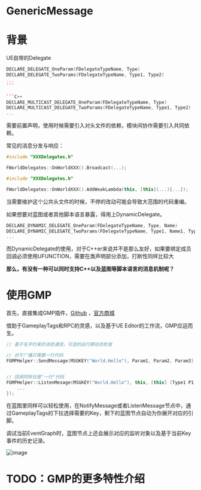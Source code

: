 # GenericMessage

# 背景

UE自带的Delegate

````C++
DECLARE_DELEGATE_OneParam(FDelegateTypeName, Type)
DECLARE_DELEGATE_TwoParams(FDelegateTypeName, Type1, Type2)
...
```

```C++
DECLARE_MULTICAST_DELEGATE_OneParam(FDelegateTypeName, Type)
DECLARE_MULTICAST_DELEGATE_TwoParams(FDelegateTypeName, Type1, Type2)
...
````

需要前置声明，使用时候需要引入对头文件的依赖，模块间协作需要引入共同依赖。

常见的消息分发与响应：

```C++
#include "XXXDelegates.h"

FWorldDelegates::OnWorldXXX().Broadcast(...);
````

```C++
#include "XXXDelegates.h"

FWorldDelegates::OnWorldXXX().AddWeakLambda(this, [this](...){...});
```

当需要维护这个公共头文件的时候，不停的改动可能会导致大范围的代码重编。

如果想要对蓝图或者其他脚本语言暴露，得用上DynamicDelegate。

```C++
DECLARE_DYNAMIC_DELEGATE_OneParam(FDelegateTypeName, Type, Name)
DECLARE_DYNAMIC_DELEGATE_TwoParams(FDelegateTypeName, Type1, Name1, Type2, Name2)
...
```

而DynamicDelegate的使用，对于C++er来说并不是那么友好，如果要绑定成员回调必须使用UFUNCTION，需要在类声明部分添加，打断性同样比较大


**那么，有没有一种可以同时支持C++以及蓝图等脚本语言的消息机制呢？**

# 使用GMP

首先，直接集成GMP插件，[Github](https://github.com/wangjieest/GenericMessagePlugin) ，[官方商城](https://www.unrealengine.com/marketplace/en-US/product/genericmessageplugin-gmp)

借助于GameplayTags和RPC的灵感，以及基于UE Editor的工作流，GMP应运而生。

```C++
// 基于名字约束的消息通信，可选的运行期动态检查

// 对于广播只需要一行代码
FGMPHelper::SendMessage(MSGKEY("World.Hello"), Param1, Param2, Param3);


// 回调同样也是"一行"代码
FGMPHelper::ListenMesage(MSGKEY("World.Hello"), this, [this] (Type1 P1, Type2 P2 ){
    ...
});


```

在蓝图里同样可以轻松使用，在NotifyMessage或者ListenMessage节点中，通过GameplayTags的下拉选择需要的Key，剩下的蓝图节点自动为你展开对应的引脚。

调试当前EventGraph时，蓝图节点上还会展示对应的监听对象以及基于当前Key事件的历史记录。

![image](https://user-images.githubusercontent.com/2570757/168963671-872b70ae-d8a3-4ad0-bc19-3e444ce4b29c.png)

# TODO：GMP的更多特性介绍
